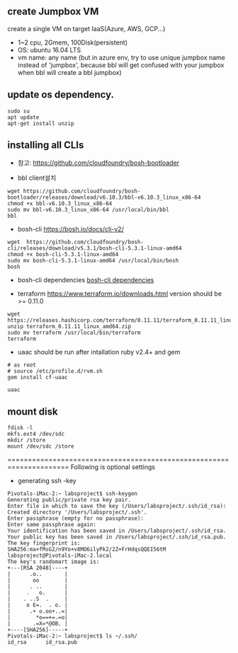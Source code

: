 

## create Jumpbox VM
create a single VM on target IaaS(Azure, AWS, GCP...) 
- 1~2 cpu, 2Gmem, 100Disk(persistent)
- OS: ubuntu 16.04 LTS
- vm name:  any name (but in azure env, try to use unique jumpbox name instead of 'jumpbox', because bbl will get confused with your jumpbox when bbl will create a bbl jumpbox)

## update os dependency.
```
sudo su
apt update
apt-get install unzip

```

## installing all CLIs

- 참고: https://github.com/cloudfoundry/bosh-bootloader

- bbl client설치
```
wget https://github.com/cloudfoundry/bosh-bootloader/releases/download/v6.10.3/bbl-v6.10.3_linux_x86-64
chmod +x bbl-v6.10.3_linux_x86-64
sudo mv bbl-v6.10.3_linux_x86-64 /usr/local/bin/bbl
bbl
```

- bosh-cli 
https://bosh.io/docs/cli-v2/
```
wget  https://github.com/cloudfoundry/bosh-cli/releases/download/v5.3.1/bosh-cli-5.3.1-linux-amd64
chmod +x bosh-cli-5.3.1-linux-amd64
sudo mv bosh-cli-5.3.1-linux-amd64 /usr/local/bin/bosh
bosh

```

- bosh-cli dependencies 
[bosh-cli dependencies](install_bosh_cli.md)

- terraform
https://www.terraform.io/downloads.html
version should be >= 0.11.0  
```
wget https://releases.hashicorp.com/terraform/0.11.11/terraform_0.11.11_linux_amd64.zip
unzip terraform_0.11.11_linux_amd64.zip
sudo mv terraform /usr/local/bin/terraform
terraform

```

- uaac 
should be run after intallation ruby v2.4+ and gem
```
# as root
# source /etc/profile.d/rvm.sh
gem install cf-uaac

uaac

```

## mount disk
```
fdisk -l
mkfs.ext4 /dev/sdc
mkdir /store
mount /dev/sdc /store
```

=====================================================================
Following is optional settings 

*  generating ssh -key
```
Pivotals-iMac-2:~ labsproject$ ssh-keygen 
Generating public/private rsa key pair.
Enter file in which to save the key (/Users/labsproject/.ssh/id_rsa): 
Created directory '/Users/labsproject/.ssh'.
Enter passphrase (empty for no passphrase): 
Enter same passphrase again: 
Your identification has been saved in /Users/labsproject/.ssh/id_rsa.
Your public key has been saved in /Users/labsproject/.ssh/id_rsa.pub.
The key fingerprint is:
SHA256:ma+fMsG2/n9Yo+v8MO6ilyPk2/2Z+FrHdqsQQEI56tM labsproject@Pivotals-iMac-2.local
The key's randomart image is:
+---[RSA 2048]----+
|      .o..       |
|       oo        |
|      . ..       |
|     .   o.      |
|    . ..S  .     |
|     o E=.  . o. |
|      .+ o.oo+..=|
|        *o==+=.=o|
|       .=X=*@OB. |
+----[SHA256]-----+
Pivotals-iMac-2:~ labsproject$ ls ~/.ssh/
id_rsa		id_rsa.pub


```

